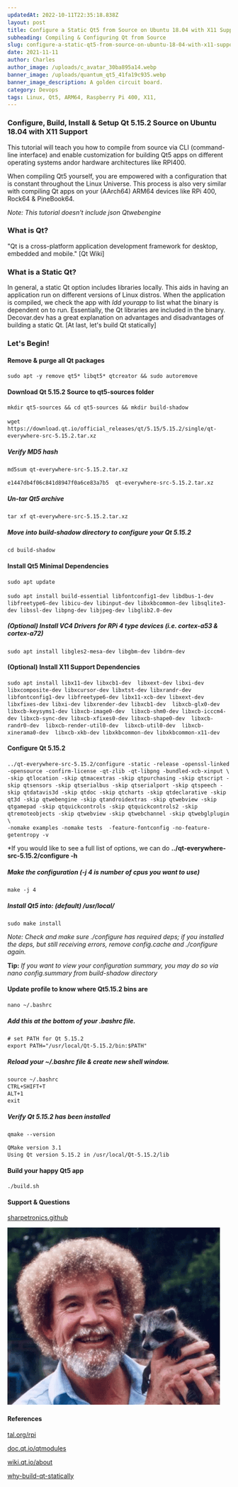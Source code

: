 ```yaml
---
updatedAt: 2022-10-11T22:35:18.838Z
layout: post
title: Configure a Static Qt5 from Source on Ubuntu 18.04 with X11 Support
subheading: Compiling & Configuring Qt from Source
slug: configure-a-static-qt5-from-source-on-ubuntu-18-04-with-x11-support
date: 2021-11-11
author: Charles
author_image: /uploads/c_avatar_30ba895a14.webp
banner_image: /uploads/quantum_qt5_41fa19c935.webp
banner_image_description: A golden circuit board.
category: Devops
tags: Linux, Qt5, ARM64, Raspberry Pi 400, X11, 
---
```

### Configure, Build, Install & Setup Qt 5.15.2 Source on Ubuntu 18.04 with X11 Support

This tutorial will teach you how to compile from source via CLI (command-line interface) and enable customization for building Qt5 apps on different operating systems andor hardware architectures like RPI400. 

When compiling Qt5 yourself, you are empowered with a configuration that is constant throughout the Linux Universe. This process is also very similar with compiling Qt apps on your (AArch64) ARM64 devices like RPi 400, Rock64 & PineBook64.

*Note: This tutorial doesn't include json Qtwebengine*

### What is Qt?
"Qt is a cross-platform application development framework for desktop, embedded and mobile." [Qt Wiki]

### What is a Static Qt? 
In general, a static Qt option includes libraries locally. This aids in having an application run on different versions of Linux distros. When the application is compiled, we check the app with *ldd yourapp* to list what the binary is dependent on to run. Essentially, the Qt libraries are included in the binary. Decovar.dev has a great explanation on advantages and disadvantages of building a static Qt. [At last, let's build Qt statically]

### Let's Begin!

#### Remove & purge all Qt packages
```
sudo apt -y remove qt5* libqt5* qtcreator && sudo autoremove
```

#### Download Qt 5.15.2 Source to qt5-sources folder
```
mkdir qt5-sources && cd qt5-sources && mkdir build-shadow

wget https://download.qt.io/official_releases/qt/5.15/5.15.2/single/qt-everywhere-src-5.15.2.tar.xz
```

##### Verify MD5 hash
```
md5sum qt-everywhere-src-5.15.2.tar.xz
```
```
e1447db4f06c841d8947f0a6ce83a7b5  qt-everywhere-src-5.15.2.tar.xz
```

##### Un-tar Qt5 archive
```
tar xf qt-everywhere-src-5.15.2.tar.xz
```

##### Move into build-shadow directory to configure your Qt 5.15.2
```
cd build-shadow
```

#### Install Qt5 Minimal Dependencies
```
sudo apt update

sudo apt install build-essential libfontconfig1-dev libdbus-1-dev libfreetype6-dev libicu-dev libinput-dev libxkbcommon-dev libsqlite3-dev libssl-dev libpng-dev libjpeg-dev libglib2.0-dev
```

##### (Optional) Install VC4 Drivers for RPi 4 type devices (i.e. cortex-a53 & cortex-a72)
```
sudo apt install libgles2-mesa-dev libgbm-dev libdrm-dev
```
#### (Optional) Install X11 Support Dependencies
```
sudo apt install libx11-dev libxcb1-dev  libxext-dev libxi-dev libxcomposite-dev libxcursor-dev libxtst-dev libxrandr-dev libfontconfig1-dev libfreetype6-dev libx11-xcb-dev libxext-dev libxfixes-dev libxi-dev libxrender-dev libxcb1-dev  libxcb-glx0-dev  libxcb-keysyms1-dev libxcb-image0-dev  libxcb-shm0-dev libxcb-icccm4-dev libxcb-sync-dev libxcb-xfixes0-dev libxcb-shape0-dev  libxcb-randr0-dev  libxcb-render-util0-dev  libxcb-util0-dev  libxcb-xinerama0-dev  libxcb-xkb-dev libxkbcommon-dev libxkbcommon-x11-dev
```

#### Configure Qt 5.15.2
```
../qt-everywhere-src-5.15.2/configure -static -release -openssl-linked -opensource -confirm-license -qt-zlib -qt-libpng -bundled-xcb-xinput \
-skip qtlocation -skip qtmacextras -skip qtpurchasing -skip qtscript -skip qtsensors -skip qtserialbus -skip qtserialport -skip qtspeech -skip qtdatavis3d -skip qtdoc -skip qtcharts -skip qtdeclarative -skip qt3d -skip qtwebengine -skip qtandroidextras -skip qtwebview -skip qtgamepad -skip qtquickcontrols -skip qtquickcontrols2 -skip qtremoteobjects -skip qtwebview -skip qtwebchannel -skip qtwebglplugin \
-nomake examples -nomake tests  -feature-fontconfig -no-feature-getentropy -v
```

*If you would like to see a full list of options, we can do **../qt-everywhere-src-5.15.2/configure -h**

##### Make the configuration *(-j 4 is number of cpus you want to use)*
```
make -j 4
```

##### Install Qt5 into: *(default) /usr/local/*
```
sudo make install
```
*Note: Check and make sure ./configure has required deps; if you installed the deps, but still receiving errors, remove config.cache and ./configure again.*

**Tip:** *If you want to view your configuration summary, you may do so via nano config.summary from build-shadow directory*

#### Update profile to know where Qt5.15.2 bins are
```
nano ~/.bashrc
```

##### Add this at the bottom of your .bashrc file.
```
# set PATH for Qt 5.15.2
export PATH="/usr/local/Qt-5.15.2/bin:$PATH"
```

##### Reload your ~/.bashrc file & create new shell window.
```
source ~/.bashrc
CTRL+SHIFT+T
ALT+1
exit
```
##### Verify Qt 5.15.2 has been installed
```
qmake --version
```

```
QMake version 3.1
Using Qt version 5.15.2 in /usr/local/Qt-5.15.2/lib
```
#### Build your happy Qt5 app

```
./build.sh
```
#### Support & Questions
[sharpetronics.github](https://github.com/SharpeTronics/sharpetronics.github.io/issues)

![happy little apps](/uploads/2021/bob-ross-happy.gif)

#### References
[tal.org/rpi](https://www.tal.org/tutorials/building-qt-515-raspberry-pi)

[doc.qt.io/qtmodules](https://doc.qt.io/qt-5/qtmodules.html)

[wiki.qt.io/about](https://wiki.qt.io/About_Qt)

[why-build-qt-statically](https://decovar.dev/blog/2018/02/17/build-qt-statically/#why-build-qt-statically)
